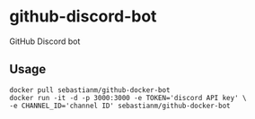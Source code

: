 # github-discord-bot
GitHub Discord bot

## Usage

```
docker pull sebastianm/github-docker-bot
docker run -it -d -p 3000:3000 -e TOKEN='discord API key' \
-e CHANNEL_ID='channel ID' sebastianm/github-docker-bot
```
